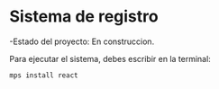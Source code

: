 <h1>Sistema de registro</h1>

-Estado del proyecto: En construccion.

Para ejecutar el sistema, debes escribir en la terminal:

 ```mps install react```
